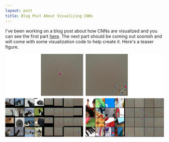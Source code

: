 ```yaml
---
layout: post
title: Blog Post About Visualizing CNNs
---
```


I've been working on a blog post about how CNNs are visualized
and you can see the first part [here](/why_cat/).
The next part should be coming out soonish and will come with
some visualization code to help create it.
Here's a teaser figure.

![why cat part 1 teaser](/public/conv4_conv5.png)

